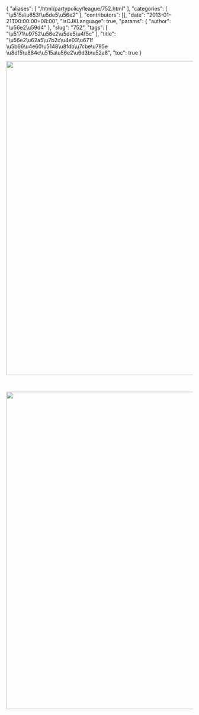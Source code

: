 {
    "aliases": [
        "/html/partypolicy/league/752.html"
    ],
    "categories": [
        "\u515a\u653f\u5de5\u56e2"
    ],
    "contributors": [],
    "date": "2013-01-21T00:00:00+08:00",
    "isCJKLanguage": true,
    "params": {
        "author": "\u56e2\u59d4"
    },
    "slug": "752",
    "tags": [
        "\u5171\u9752\u56e2\u5de5\u4f5c"
    ],
    "title": "\u56e2\u62a5\u7b2c\u4e03\u671f \u5b66\u4e60\u5148\u8fdb\u7cbe\u795e \u8df5\u884c\u515a\u56e2\u6d3b\u52a8",
    "toc": true
}


<img
    src="https://cdn.tfls.online/mirror/full/332e2bcb0acddea117e50706d0687b30459c5252.jpg"
    style="display:block;margin-left:auto;margin-right:auto;"
    decoding="async"
    fetchpriority="auto"
    loading="lazy"
    height="846"
    width="600"
/>




  





<img
    src="https://cdn.tfls.online/mirror/full/bf74b3b35bde6c570d576709f9498f38c74879fa.jpg"
    style="display:block;margin-left:auto;margin-right:auto;"
    decoding="async"
    fetchpriority="auto"
    loading="lazy"
    height="855"
    width="600"
/>


